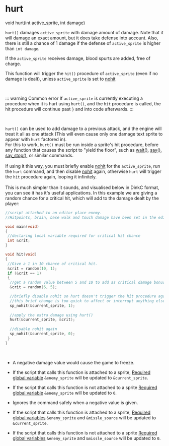 # hurt

<Prototype>void hurt(int active_sprite, int damage)</Prototype>

`hurt()` damages `active_sprite` with damage amount of damage. Note that it will damage an exact amount, but it does take defense into account. Also, there is still a chance of 1 damage if the defense of `active_sprite` is higher than `int damage`.

If the `active_sprite` receives damage, blood spurts are added, free of charge.

This function will trigger the `hit()` procedure of `active_sprite` (even if no damage is dealt), unless `active_sprite` is set to [nohit](./sp-nohit.md)

<br>

::: warning Common error
If `active_sprite` is currently executing a procedure when it is hurt using `hurt()`, and the `hit` procedure is called, the hit procedure will continue past `}` and into code afterwards.
:::

<br>

`hurt()` can be used to add damage to a previous attack, and the engine will treat it all as one attack (This will even cause only one damage text sprite to appear with `hurt` factored in).<br>
For this to work, `hurt()` must be run inside a sprite's hit procedure, before any function that causes the script to "yield the floor", such as [wait()](./wait.md), [say()](./say.md), [say_stop()](./say-stop.md), or similar commands.<br><br>
If using it this way, you must briefly enable [nohit](./sp-nohit.md) for the `active_sprite`, run the `hurt` command, and then disable [nohit](./sp-nohit.md) again, otherwise `hurt` will trigger the `hit` procedure again, looping it infinitely.<br><br>
This is much simpler than it sounds, and visualised below in DinkC format, you can see it has it's useful applications. In this example we are giving a random chance for a critical hit, which will add to the damage dealt by the player:

```c
//script attached to an editor place enemy. 
//Hitpoints, brain, base walk and touch damage have been set in the editor.

void main(void)
{
 //declaring local variable required for critical hit chance
 int &crit;
}

void hit(void)
{
 //Give a 1 in 10 chance of critical hit. 
 &crit = random(10, 1);
 if (&crit == 1)
 {
  //get a random value between 5 and 10 to add as critical damage bonus
  &crit = random(6, 5);

  //briefly disable nohit so hurt doesn't trigger the hit procedure again
  //this brief change is too quick to affect or interrupt anything else, so this is safe to do.
  sp_nohit(&current_sprite, 1);
  
  //apply the extra damage using hurt()
  hurt(&current_sprite, &crit);
  
  //disable nohit again
  sp_nohit(&current_sprite, 0);
 }
}
```

<br>

<VersionInfo dink="< 1.08">

- A negative damage value would cause the game to freeze.

- If the script that calls this function is attached to a sprite, [Required global variable](../guide/variables.md#required-global-variables) `&enemy_sprite` will be updated to `&current_sprite`.

- If the script that calls this function is not attached to a sprite [Required global variable](../guide/variables.md#required-global-variables) `&enemy_sprite` will be updated to `0`.

</VersionInfo>

<VersionInfo dink="1.08" freedink="all">

- Ignores the command safely when a negative value is given.

- If the script that calls this function is attached to a sprite, [Required global variables](../guide/variables.md#required-global-variables) `&enemy_sprite` and `&missle_source` will be updated to `&current_sprite`.

- If the script that calls this function is not attached to a sprite [Required global variables](../guide/variables.md#required-global-variables) `&enemy_sprite` and `&missle_source` will be updated to `0`.

</VersionInfo>